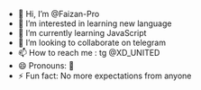 - 👋 Hi, I’m @Faizan-Pro
- 👀 I’m interested in learning new language 
- 🌱 I’m currently learning JavaScript 
- 💞️ I’m looking to collaborate on telegram 
- 📫 How to reach me : tg @XD_UNITED
- 😄 Pronouns: 💓
- ⚡ Fun fact: No more expectations from anyone 

<!---
Faizan-Pro/Faizan-Pro is a ✨ special ✨ repository because its `README.md` (this file) appears on your GitHub profile.
You can click the Preview link to take a look at your changes.
--->
